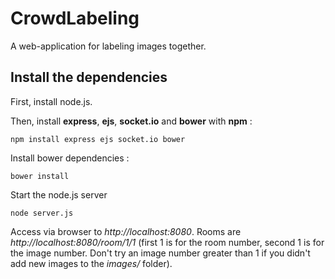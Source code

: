 # CrowdLabeling

A web-application for labeling images together.

## Install the dependencies

First, install node.js.

Then, install **express**, **ejs**, **socket.io** and **bower** with **npm** :

    npm install express ejs socket.io bower

Install bower dependencies :

    bower install

Start the node.js server

    node server.js

Access via browser to *http://localhost:8080*. Rooms are *http://localhost:8080/room/1/1* (first 1 is for the room number, second 1 is for the image number. Don't try an image number greater than 1 if you didn't add new images to the *images/* folder).
